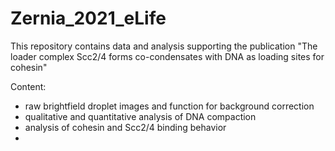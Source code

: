 # Zernia_2021_eLife

This repository contains data and analysis supporting the publication "The loader complex Scc2/4 forms co-condensates with DNA as loading sites for cohesin"

Content: 
- raw brightfield droplet images and function for background correction
- qualitative and quantitative analysis of DNA compaction
- analysis of cohesin and Scc2/4 binding behavior
- 
